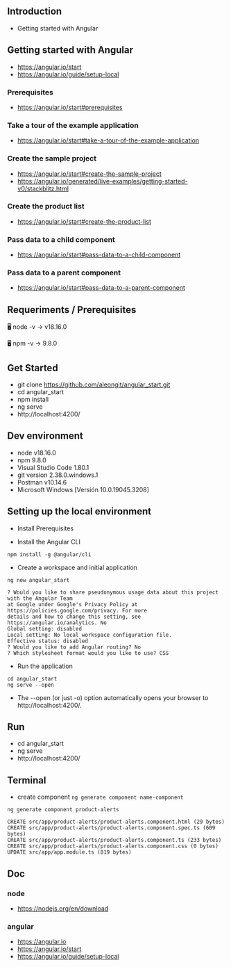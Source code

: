 ## Introduction

- Getting started with Angular



## Getting started with Angular
- https://angular.io/start
- https://angular.io/guide/setup-local


### Prerequisites
- https://angular.io/start#prerequisites


### Take a tour of the example application
- https://angular.io/start#take-a-tour-of-the-example-application


### Create the sample project
- https://angular.io/start#create-the-sample-project
- https://angular.io/generated/live-examples/getting-started-v0/stackblitz.html


### Create the product list
- https://angular.io/start#create-the-product-list


### Pass data to a child component
- https://angular.io/start#pass-data-to-a-child-component


### Pass data to a parent component
- https://angular.io/start#pass-data-to-a-parent-component




## Requeriments / Prerequisites

🖥️ node -v
→ v18.16.0

🖥️ npm -v
→ 9.8.0


## Get Started

- git clone https://github.com/aleongit/angular_start.git
- cd angular_start
- npm install
- ng serve
- http://localhost:4200/



## Dev environment

- node v18.16.0
- npm 9.8.0
- Visual Studio Code 1.80.1
- git version 2.38.0.windows.1
- Postman v10.14.6
- Microsoft Windows [Versión 10.0.19045.3208]




## Setting up the local environment

- Install Prerequisites

- Install the Angular CLI
```
npm install -g @angular/cli
```

- Create a workspace and initial application
```
ng new angular_start
```
```
? Would you like to share pseudonymous usage data about this project with the Angular Team
at Google under Google's Privacy Policy at https://policies.google.com/privacy. For more
details and how to change this setting, see https://angular.io/analytics. No
Global setting: disabled
Local setting: No local workspace configuration file.
Effective status: disabled
? Would you like to add Angular routing? No
? Which stylesheet format would you like to use? CSS
```

- Run the application
```
cd angular_start
ng serve --open
```
- The --open (or just -o) option automatically opens your browser to http://localhost:4200/.



## Run

- cd angular_start
- ng serve
- http://localhost:4200/



## Terminal

- create component `ng generate component name-component`
```
ng generate component product-alerts

CREATE src/app/product-alerts/product-alerts.component.html (29 bytes)
CREATE src/app/product-alerts/product-alerts.component.spec.ts (609 bytes)
CREATE src/app/product-alerts/product-alerts.component.ts (233 bytes)
CREATE src/app/product-alerts/product-alerts.component.css (0 bytes)
UPDATE src/app/app.module.ts (819 bytes)
```



## Doc

### node
- https://nodejs.org/en/download


### angular
- https://angular.io
- https://angular.io/start
- https://angular.io/guide/setup-local

